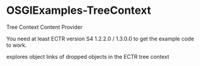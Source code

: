 # OSGIExamples-TreeContext
Tree Context Content Provider

You need at least ECTR version S4 1.2.2.0 / 1.3.0.0 to get the example code to work.

explores object links of dropped objects in the ECTR tree context
